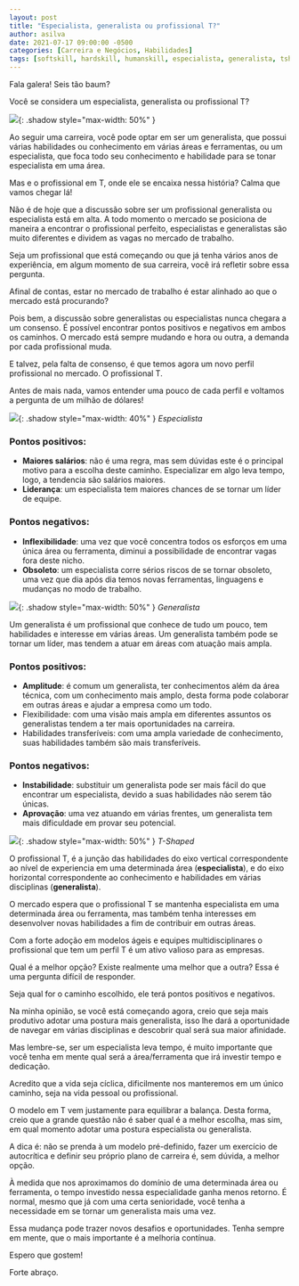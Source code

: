 ```yaml
---
layout: post
title: "Especialista, generalista ou profissional T?"
author: asilva
date: 2021-07-17 09:00:00 -0500
categories: [Carreira e Negócios, Habilidades]
tags: [softskill, hardskill, humanskill, especialista, generalista, tshape, habilidades]
---
```


Fala galera! Seis tão baum?

Você se considera um especialista, generalista ou profissional T?

![](/assets/img/09/habilidade1.png){: .shadow style="max-width: 50%" }

Ao seguir uma carreira, você pode optar em ser um generalista, que possui várias habilidades ou conhecimento em várias áreas e ferramentas, ou um especialista, que foca todo seu conhecimento e habilidade para se tonar especialista em uma área.

Mas e o profissional em T, onde ele se encaixa nessa história? Calma que vamos chegar lá!

Não é de hoje que a discussão sobre ser um profissional generalista ou especialista está em alta. A todo momento o mercado se posiciona de maneira a encontrar o profissional perfeito, especialistas e generalistas são muito diferentes e dividem as vagas no mercado de trabalho.

Seja um profissional que está começando ou que já tenha vários anos de experiência, em algum momento de sua carreira, você irá refletir sobre essa pergunta.

Afinal de contas, estar no mercado de trabalho é estar alinhado ao que o mercado está procurando?

Pois bem, a discussão sobre generalistas ou especialistas nunca chegara a um consenso. É possível encontrar pontos positivos e negativos em ambos os caminhos. O mercado está sempre mudando e hora ou outra, a demanda por cada profissional muda.

E talvez, pela falta de consenso, é que temos agora um novo perfil profissional no mercado. O profissional T.

Antes de mais nada, vamos entender uma pouco de cada perfil e voltamos a pergunta de um milhão de dólares!

![](/assets/img/09/habilidade2.jpg){: .shadow style="max-width: 40%" } _Especialista_

### **Pontos positivos:**

* **Maiores salários**: não é uma regra, mas sem dúvidas este é o principal motivo para a escolha deste caminho. Especializar em algo leva tempo, logo, a tendencia são salários maiores.
* **Liderança**: um especialista tem maiores chances de se tornar um líder de equipe.

### **Pontos negativos:**

* **Inflexibilidade**: uma vez que você concentra todos os esforços em uma única área ou ferramenta, diminui a possibilidade de encontrar vagas fora deste nicho.
* **Obsoleto**: um especialista corre sérios riscos de se tornar obsoleto, uma vez que dia após dia temos novas ferramentas, linguagens e mudanças no modo de trabalho.

![](/assets/img/09/habilidade3.jpg){: .shadow style="max-width: 50%" } _Generalista_

Um generalista é um profissional que conhece de tudo um pouco, tem habilidades e interesse em várias áreas. Um generalista também pode se tornar um líder, mas tendem a atuar em áreas com atuação mais ampla.

### **Pontos positivos:**

* **Amplitude**: é comum um generalista, ter conhecimentos além da área técnica, com um conhecimento mais amplo, desta forma pode colaborar em outras áreas e ajudar a empresa como um todo.
* Flexibilidade: com uma visão mais ampla em diferentes assuntos os generalistas tendem a ter mais oportunidades na carreira.
* Habilidades transferíveis: com uma ampla variedade de conhecimento, suas habilidades também são mais transferíveis.

### **Pontos negativos:**

* **Instabilidade**: substituir um generalista pode ser mais fácil do que encontrar um especialista, devido a suas habilidades não serem tão únicas.
* **Aprovação**: uma vez atuando em várias frentes, um generalista tem mais dificuldade em provar seu potencial.

![](/assets/img/09/habilidade4.jpg){: .shadow style="max-width: 50%" } _T-Shaped_

O profissional T, é a junção das habilidades do eixo vertical correspondente ao nível de experiencia em uma determinada área (**especialista**), e do eixo horizontal correspondente ao conhecimento e habilidades em várias disciplinas (**generalista**).

O mercado espera que o profissional T se mantenha especialista em uma determinada área ou ferramenta, mas também tenha interesses em desenvolver novas habilidades a fim de contribuir em outras áreas.

Com a forte adoção em modelos ágeis e equipes multidisciplinares o profissional que tem um perfil T é um ativo valioso para as empresas.

Qual é a melhor opção? Existe realmente uma melhor que a outra? Essa é uma pergunta difícil de responder.

Seja qual for o caminho escolhido, ele terá pontos positivos e negativos.

Na minha opinião, se você está começando agora, creio que seja mais produtivo adotar uma postura mais generalista, isso lhe dará a oportunidade de navegar em várias disciplinas e descobrir qual será sua maior afinidade.

Mas lembre-se, ser um especialista leva tempo, é muito importante que você tenha em mente qual será a área/ferramenta que irá investir tempo e dedicação.

Acredito que a vida seja cíclica, dificilmente nos manteremos em um único caminho, seja na vida pessoal ou profissional.

O modelo em T vem justamente para equilibrar a balança. Desta forma, creio que a grande questão não é saber qual é a melhor escolha, mas sim, em qual momento adotar uma postura especialista ou generalista.

A dica é: não se prenda à um modelo pré-definido, fazer um exercício de autocrítica e definir seu próprio plano de carreira é, sem dúvida, a melhor opção.

À medida que nos aproximamos do domínio de uma determinada área ou ferramenta, o tempo investido nessa especialidade ganha menos retorno. É normal, mesmo que já com uma certa senioridade, você tenha a necessidade em se tornar um generalista mais uma vez.

Essa mudança pode trazer novos desafios e oportunidades. Tenha sempre em mente, que o mais importante é a melhoria contínua.

Espero que gostem!

Forte abraço.